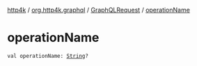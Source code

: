 [http4k](../../index.md) / [org.http4k.graphql](../index.md) / [GraphQLRequest](index.md) / [operationName](./operation-name.md)

# operationName

`val operationName: `[`String`](https://kotlinlang.org/api/latest/jvm/stdlib/kotlin/-string/index.html)`?`